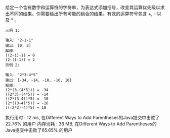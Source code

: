 给定一个含有数字和运算符的字符串，为表达式添加括号，改变其运算优先级以求出不同的结果。你需要给出所有可能的组合的结果。有效的运算符号包含 +, - 以及 * 。
```
示例 1:

输入: "2-1-1"
输出: [0, 2]
解释: 
((2-1)-1) = 0 
(2-(1-1)) = 2
示例 2:

输入: "2*3-4*5"
输出: [-34, -14, -10, -10, 10]
解释: 
(2*(3-(4*5))) = -34 
((2*3)-(4*5)) = -14 
((2*(3-4))*5) = -10 
(2*((3-4)*5)) = -10 
(((2*3)-4)*5) = 10
```
执行用时 : 12 ms, 在Different Ways to Add Parentheses的Java提交中击败了22.76% 的用户
内存消耗 : 36 MB, 在Different Ways to Add Parentheses的Java提交中击败了65.65% 的用户